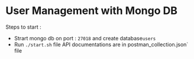 # User Management with Mongo DB

Steps to start : 
* Strart mongo db on port : `27018` and create database`users` 
* Run `./start.sh` file
API documentations are in  postman_collection.json` file

